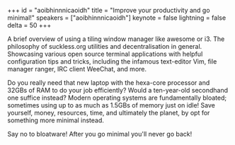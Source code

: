 ﻿+++
id = "aoibhinnnicaoidh"
title = "Improve your productivity and go minimal!"
speakers = ["aoibhinnnicaoidh"]
keynote = false
lightning = false
delta = 50
+++

A brief overview of using a tiling window manager like awesome or i3. The philosophy of suckless.org utilities and decentralisation in general. Showcasing various open source terminal applications with helpful configuration tips and tricks, including the infamous text-editor Vim, file manager ranger, IRC client WeeChat, and more.

Do you really need that new laptop with the hexa-core processor and 32GBs of RAM to do your job efficiently? Would a ten-year-old secondhand one suffice instead? Modern operating systems are fundamentally bloated; sometimes using up to as much as 1.5GBs of memory just on idle! Save yourself, money, resources, time, and ultimately the planet, by opt for something more minimal instead. 

Say no to bloatware!
After you go minimal you'll never go back! 